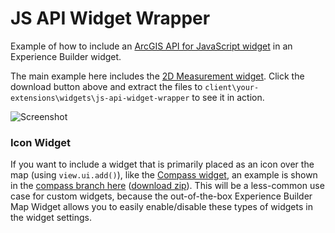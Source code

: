 # JS API Widget Wrapper

Example of how to include an [ArcGIS API for JavaScript widget](https://developers.arcgis.com/javascript/latest/sample-code/?search=Widget) in an Experience Builder widget.

The main example here includes the [2D Measurement widget](https://developers.arcgis.com/javascript/latest/sample-code/widgets-measurement-2d/index.html). Click the download button above and extract the files to `client\your-extensions\widgets\js-api-widget-wrapper` to see it in action.

![Screenshot](https://raw.githubusercontent.com/gavinr/js-api-widget-wrapper-experience-builder/master/screencast.gif)

### Icon Widget

If you want to include a widget that is primarily placed as an icon over the map (using `view.ui.add()`), like the [Compass widget](https://developers.arcgis.com/javascript/latest/sample-code/widgets-compass-2d/index.html), an example is shown in the [compass branch here](https://github.com/gavinr/js-api-widget-wrapper-experience-builder/tree/compass) ([download zip](https://github.com/gavinr/js-api-widget-wrapper-experience-builder/archive/compass.zip)). This will be a less-common use case for custom widgets, because the out-of-the-box Experience Builder Map Widget allows you to easily enable/disable these types of widgets in the widget settings.